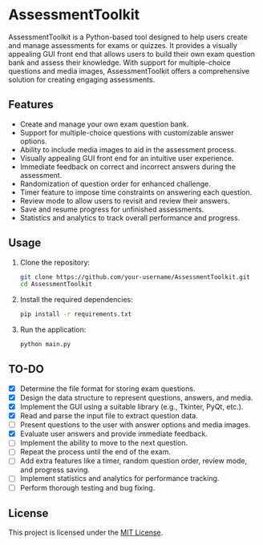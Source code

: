 # AssessmentToolkit

AssessmentToolkit is a Python-based tool designed to help users create and manage assessments for exams or quizzes. It provides a visually appealing GUI front end that allows users to build their own exam question bank and assess their knowledge. With support for multiple-choice questions and media images, AssessmentToolkit offers a comprehensive solution for creating engaging assessments.

## Features

- Create and manage your own exam question bank.
- Support for multiple-choice questions with customizable answer options.
- Ability to include media images to aid in the assessment process.
- Visually appealing GUI front end for an intuitive user experience.
- Immediate feedback on correct and incorrect answers during the assessment.
- Randomization of question order for enhanced challenge.
- Timer feature to impose time constraints on answering each question.
- Review mode to allow users to revisit and review their answers.
- Save and resume progress for unfinished assessments.
- Statistics and analytics to track overall performance and progress.

## Usage

1. Clone the repository:
   ```bash
   git clone https://github.com/your-username/AssessmentToolkit.git
   cd AssessmentToolkit
2. Install the required dependencies:
   ```bash
   pip install -r requirements.txt
3. Run the application:
   ```bash
   python main.py

## TO-DO

- [X] Determine the file format for storing exam questions.
- [X] Design the data structure to represent questions, answers, and media.
- [X] Implement the GUI using a suitable library (e.g., Tkinter, PyQt, etc.).
- [X] Read and parse the input file to extract question data.
- [ ] Present questions to the user with answer options and media images.
- [X] Evaluate user answers and provide immediate feedback.
- [ ] Implement the ability to move to the next question.
- [ ] Repeat the process until the end of the exam.
- [ ] Add extra features like a timer, random question order, review mode, and progress saving.
- [ ] Implement statistics and analytics for performance tracking.
- [ ] Perform thorough testing and bug fixing.

## License

This project is licensed under the [MIT License](LICENSE).